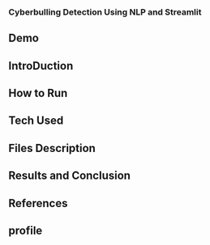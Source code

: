 ### Cyberbulling Detection Using NLP and Streamlit
## Demo
## IntroDuction
## How to Run
## Tech Used 
## Files Description
## Results and Conclusion
## References
## profile 
